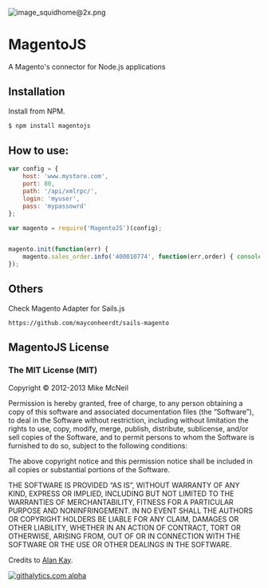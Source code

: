 ![image_squidhome@2x.png](http://i.imgur.com/mvNmZcr.jpg)

# MagentoJS

A Magento's connector for Node.js applications


## Installation

Install from NPM.

```bash
$ npm install magentojs
```


## How to use:

```javascript
var config = {
    host: 'www.mystore.com',
    port: 80,
    path: '/api/xmlrpc/',
    login: 'myuser',
    pass: 'mypassowrd'
};

var magento = require('MagentoJS')(config);


magento.init(function(err) {
    magento.sales_order.info('400010774', function(err,order) { console.log(order); });
});
```

## Others

Check Magento Adapter for Sails.js

```
https://github.com/mayconheerdt/sails-magento
```

## MagentoJS License

### The MIT License (MIT)

Copyright © 2012-2013 Mike McNeil

Permission is hereby granted, free of charge, to any person obtaining a copy of this software and associated documentation files (the “Software”), to deal in the Software without restriction, including without limitation the rights to use, copy, modify, merge, publish, distribute, sublicense, and/or sell copies of the Software, and to permit persons to whom the Software is furnished to do so, subject to the following conditions:

The above copyright notice and this permission notice shall be included in all copies or substantial portions of the Software.

THE SOFTWARE IS PROVIDED “AS IS”, WITHOUT WARRANTY OF ANY KIND, EXPRESS OR IMPLIED, INCLUDING BUT NOT LIMITED TO THE WARRANTIES OF MERCHANTABILITY, FITNESS FOR A PARTICULAR PURPOSE AND NONINFRINGEMENT. IN NO EVENT SHALL THE AUTHORS OR COPYRIGHT HOLDERS BE LIABLE FOR ANY CLAIM, DAMAGES OR OTHER LIABILITY, WHETHER IN AN ACTION OF CONTRACT, TORT OR OTHERWISE, ARISING FROM, OUT OF OR IN CONNECTION WITH THE SOFTWARE OR THE USE OR OTHER DEALINGS IN THE SOFTWARE.


Credits to <a href='http://qzaidi.github.io/2011/10/16/magento-node/'>Alan Kay</a>.


[![githalytics.com alpha](https://cruel-carlota.pagodabox.com/857bdea84b018616af8f147d11a49174 "githalytics.com")](http://githalytics.com/mayconheerdt/magentojs)